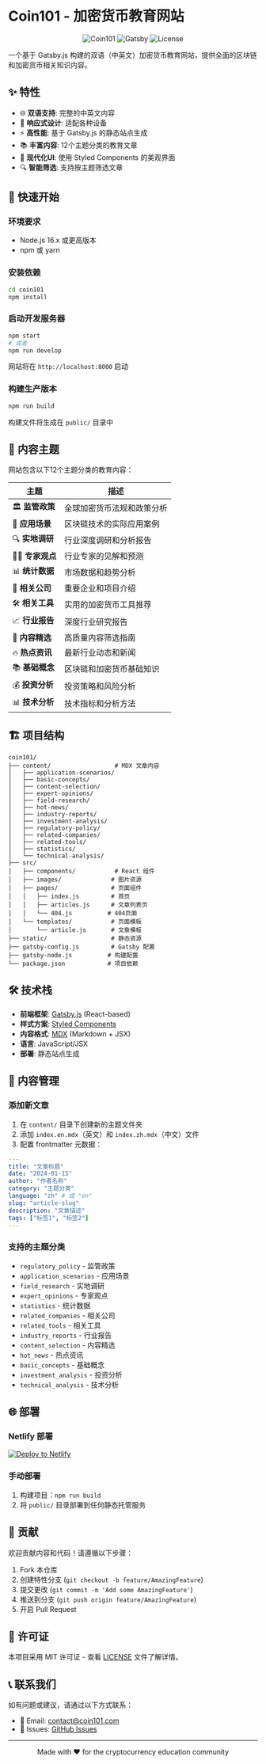 # Coin101 - 加密货币教育网站

<p align="center">
  <img alt="Coin101" src="https://img.shields.io/badge/Coin101-Cryptocurrency%20Education-blue" />
  <img alt="Gatsby" src="https://img.shields.io/badge/Built%20with-Gatsby-663399" />
  <img alt="License" src="https://img.shields.io/badge/License-MIT-green" />
</p>

一个基于 Gatsby.js 构建的双语（中英文）加密货币教育网站，提供全面的区块链和加密货币相关知识内容。

## ✨ 特性

- 🌐 **双语支持**: 完整的中英文内容
- 📱 **响应式设计**: 适配各种设备
- ⚡ **高性能**: 基于 Gatsby.js 的静态站点生成
- 📚 **丰富内容**: 12个主题分类的教育文章
- 🎨 **现代化UI**: 使用 Styled Components 的美观界面
- 🔍 **智能筛选**: 支持按主题筛选文章

## 🚀 快速开始

### 环境要求

- Node.js 16.x 或更高版本
- npm 或 yarn

### 安装依赖

```bash
cd coin101
npm install
```

### 启动开发服务器

```bash
npm start
# 或者
npm run develop
```

网站将在 `http://localhost:8000` 启动

### 构建生产版本

```bash
npm run build
```

构建文件将生成在 `public/` 目录中

## 📖 内容主题

网站包含以下12个主题分类的教育内容：

| 主题 | 描述 |
|------|------|
| 🏛️ **监管政策** | 全球加密货币法规和政策分析 |
| 🔧 **应用场景** | 区块链技术的实际应用案例 |
| 🔍 **实地调研** | 行业深度调研和分析报告 |
| 👨‍💼 **专家观点** | 行业专家的见解和预测 |
| 📊 **统计数据** | 市场数据和趋势分析 |
| 🏢 **相关公司** | 重要企业和项目介绍 |
| 🛠️ **相关工具** | 实用的加密货币工具推荐 |
| 📈 **行业报告** | 深度行业研究报告 |
| 📝 **内容精选** | 高质量内容筛选指南 |
| 🔥 **热点资讯** | 最新行业动态和新闻 |
| 📚 **基础概念** | 区块链和加密货币基础知识 |
| 💰 **投资分析** | 投资策略和风险分析 |
| 📊 **技术分析** | 技术指标和分析方法 |

## 🏗️ 项目结构

```
coin101/
├── content/                  # MDX 文章内容
│   ├── application-scenarios/
│   ├── basic-concepts/
│   ├── content-selection/
│   ├── expert-opinions/
│   ├── field-research/
│   ├── hot-news/
│   ├── industry-reports/
│   ├── investment-analysis/
│   ├── regulatory-policy/
│   ├── related-companies/
│   ├── related-tools/
│   ├── statistics/
│   └── technical-analysis/
├── src/
│   ├── components/           # React 组件
│   ├── images/              # 图片资源
│   ├── pages/               # 页面组件
│   │   ├── index.js         # 首页
│   │   ├── articles.js      # 文章列表页
│   │   └── 404.js          # 404页面
│   └── templates/           # 页面模板
│       └── article.js       # 文章模板
├── static/                  # 静态资源
├── gatsby-config.js         # Gatsby 配置
├── gatsby-node.js          # 构建配置
└── package.json            # 项目依赖
```

## 🛠️ 技术栈

- **前端框架**: [Gatsby.js](https://www.gatsbyjs.com/) (React-based)
- **样式方案**: [Styled Components](https://styled-components.com/)
- **内容格式**: [MDX](https://mdxjs.com/) (Markdown + JSX)
- **语言**: JavaScript/JSX
- **部署**: 静态站点生成

## 📝 内容管理

### 添加新文章

1. 在 `content/` 目录下创建新的主题文件夹
2. 添加 `index.en.mdx`（英文）和 `index.zh.mdx`（中文）文件
3. 配置 frontmatter 元数据：

```yaml
---
title: "文章标题"
date: "2024-01-15"
author: "作者名称"
category: "主题分类"
language: "zh" # 或 "en"
slug: "article-slug"
description: "文章描述"
tags: ["标签1", "标签2"]
---
```

### 支持的主题分类

- `regulatory_policy` - 监管政策
- `application_scenarios` - 应用场景
- `field_research` - 实地调研
- `expert_opinions` - 专家观点
- `statistics` - 统计数据
- `related_companies` - 相关公司
- `related_tools` - 相关工具
- `industry_reports` - 行业报告
- `content_selection` - 内容精选
- `hot_news` - 热点资讯
- `basic_concepts` - 基础概念
- `investment_analysis` - 投资分析
- `technical_analysis` - 技术分析

## 🌐 部署

### Netlify 部署

[![Deploy to Netlify](https://www.netlify.com/img/deploy/button.svg)](https://app.netlify.com/start/deploy?repository=https://github.com/your-username/coin101)

### 手动部署

1. 构建项目：`npm run build`
2. 将 `public/` 目录部署到任何静态托管服务

## 🤝 贡献

欢迎贡献内容和代码！请遵循以下步骤：

1. Fork 本仓库
2. 创建特性分支 (`git checkout -b feature/AmazingFeature`)
3. 提交更改 (`git commit -m 'Add some AmazingFeature'`)
4. 推送到分支 (`git push origin feature/AmazingFeature`)
5. 开启 Pull Request

## 📄 许可证

本项目采用 MIT 许可证 - 查看 [LICENSE](LICENSE) 文件了解详情。

## 📞 联系我们

如有问题或建议，请通过以下方式联系：

- 📧 Email: contact@coin101.com
- 🐛 Issues: [GitHub Issues](https://github.com/your-username/coin101/issues)

---

<p align="center">
  Made with ❤️ for the cryptocurrency education community
</p>

